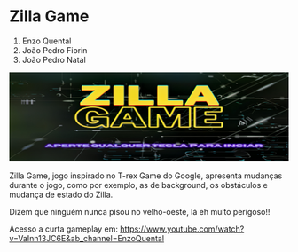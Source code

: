 # Zilla Game
1. Enzo Quental
2. João Pedro Fiorin
3. João Pedro Natal

![alt text](https://github.com/joaopedrofiorin/Projeto-final-Pygame-/blob/main/Imagens/Inicio-Fim/Inicial.jpg)

Zilla Game, jogo inspirado no T-rex Game do Google, apresenta mudanças durante o jogo, como por exemplo, as de background, os obstáculos e mudança de estado do Zilla.

Dizem que ninguém nunca pisou no velho-oeste, lá eh muito perigoso!!

Acesso a curta gameplay em: https://www.youtube.com/watch?v=VaInn13JC6E&ab_channel=EnzoQuental
